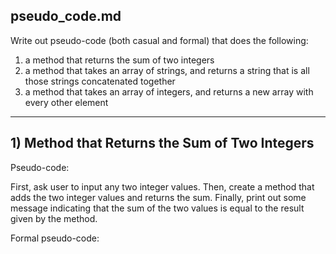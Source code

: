 pseudo_code.md
---
Write out pseudo-code (both casual and formal) that does the following:
1. a method that returns the sum of two integers
2. a method that takes an array of strings, and returns a string that is all those strings concatenated together
3. a method that takes an array of integers, and returns a new array with every other element
---
## 1) Method that Returns the Sum of Two Integers

Pseudo-code:

First, ask user to input any two integer values.
Then, create a method that adds the two integer values and returns the sum.
Finally, print out some message indicating that the sum of the two values is equal to the result given by the method.


Formal pseudo-code: